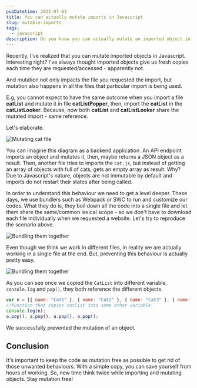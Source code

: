 ```yaml
---
pubDatetime: 2022-07-03
title: You can actually mutate imports in Javascript
slug: mutable-imports
tags:
  - javascript
description: Do you know you can actually mutate an imported object in JS? Today, we will see how to mutate and avoid mutation for imported objects.
---
```


Recently, I've realized that you can mutate imported objects in Javascript. Interesting right? I've always thought imported objects give us fresh copies each time they are requested/accessed - apparently not.

And mutation not only impacts the file you requested the import, but mutation also happens in all the files that particular import is being used.

E.g, you cannot expect to have the same outcome when you import a file **catList** and mutate it in file **catListPopper**, then, import the **catList** in the **catListLooker**. Because, now both **catList** and **catListLooker** share the mutated import - same reference.

Let's elaborate.

![Mutating cat file](/static/images/mutable-imports/diagram.png)

You can imagine this diagram as a backend application. An API endpoint imports an object and mutates it, then, maybe returns a JSON object as a result. Then, another file tries to
imports the `cat.js`, but instead of getting an array of objects with full of cats, gets an empty array as result. Why? Due to Javascript's nature, objects are not immutable by default and
imports do not restart their states after being called.

In order to understand this behaviour we need to get a level deeper. These days, we use bundlers such as Webpack or SWC to run and customize our codes. What they do is, they boil down all the code
into a single file and let them share the same/common lexical scope - so we don't have to download each file individually when we requested a website. Let's try to reproduce the scenario above.

![Bundling them together](/static/images/mutable-imports/bundle.png)

Even though we think we work in different files, in reality we are actually working in a single file at the end. But, preventing this behaviour is actually pretty easy.

![Bundling them together](/static/images/mutable-imports/bundler-without-mutation.png)

As you can see once we copied the `CatList` into different variable, `console.log` and `pop()`, they both reference the different objects.

```javascript
var n = [{ name: "Cat1" }, { name: "Cat2" }, { name: "Cat3" }, { name: "Cat4" }];
//function that copies catlist into some other variable.
console.log(n);
a.pop(), a.pop(), a.pop(), a.pop();
```

We successfully prevented the mutation of an object.

## Conclusion

It's important to keep the code as mutation free as possible to get rid of those unwanted behaviours. With a simple copy, you can save yourself from hours of working.
So, new time think twice while importing and mutating objects. Stay mutation free!
